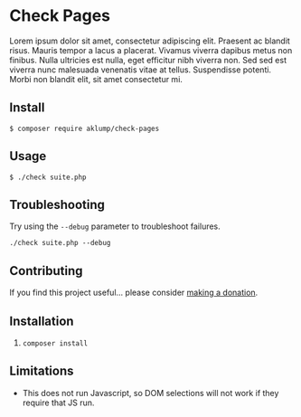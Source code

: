 # Check Pages

Lorem ipsum dolor sit amet, consectetur adipiscing elit. Praesent ac blandit risus. Mauris tempor a lacus a placerat. Vivamus viverra dapibus metus non finibus. Nulla ultricies est nulla, eget efficitur nibh viverra non. Sed sed est viverra nunc malesuada venenatis vitae at tellus. Suspendisse potenti. Morbi non blandit elit, sit amet consectetur mi.

## Install

    $ composer require aklump/check-pages

## Usage

    $ ./check suite.php
    
## Troubleshooting

Try using the `--debug` parameter to troubleshoot failures.

    ./check suite.php --debug    
    
## Contributing

If you find this project useful... please consider [making a donation](https://www.paypal.com/cgi-bin/webscr?cmd=_s-xclick&hosted_button_id=4E5KZHDQCEUV8&item_name=Gratitude%20for%20aklump%2Fcheck-pages).




## Installation

1. `composer install`


## Limitations

* This does not run Javascript, so DOM selections will not work if they require that JS run.
